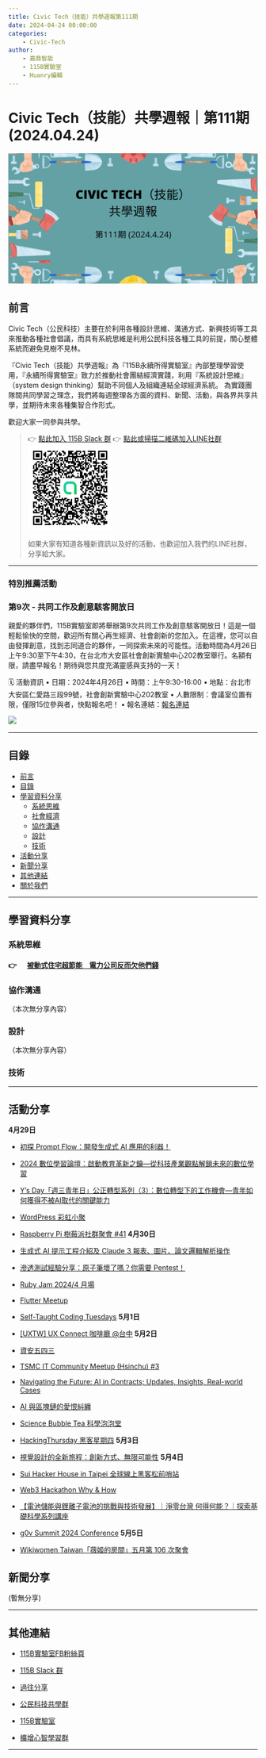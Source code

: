 ```yaml
---
title: Civic Tech（技能）共學週報第111期
date: 2024-04-24 00:00:00
categories:
	- Civic-Tech
author:
	- 嘉鼎智能
	- 115B實驗室
	- Huanry編輯
---
```

# Civic Tech（技能）共學週報｜第111期 (2024.04.24)

![Civic-Tech-111](/img/ct/111.png)

## 前言

Civic Tech（公民科技）主要在於利用各種設計思維、溝通方式、新興技術等工具來推動各種社會倡議，而具有系統思維是利用公民科技各種工具的前提，關心整體系統而避免見樹不見林。

『Civic Tech（技能）共學週報』為『115B永續所得實驗室』內部整理學習使用，『永續所得實驗室』致力於推動社會團結經濟實踐，利用『系統設計思維』（system design thinking）幫助不同個人及組織連結全球經濟系統。
為實踐團隊間共同學習之理念，我們將每週整理各方面的資料、新聞、活動，與各界共享共學，並期待未來各種集智合作形式。

歡迎大家一同參與共學。

>👉  [點此加入 115B Slack 群](https://bit.ly/Slack115b)
>👉  [點此或掃描二維碼加入LINE社群](https://line.me/ti/g2/Dj4AkbdDsY6o4D_CdDUB6Q)
>[![公民科技共學群](/img/產品共學群.jpg)](https://line.me/ti/g2/Dj4AkbdDsY6o4D_CdDUB6Q)
>
>如果大家有知道各種新資訊以及好的活動，也歡迎加入我們的LINE社群，分享給大家。

---
### 特別推薦活動

### 第9次 - 共同工作及創意駭客開放日

親愛的夥伴們，115B實驗室即將舉辦第9次共同工作及創意駭客開放日！這是一個輕鬆愉快的空間，歡迎所有關心再生經濟、社會創新的您加入。在這裡，您可以自由發揮創意，找到志同道合的夥伴，一同探索未來的可能性。活動時間為4月26日上午9:30至下午4:30，在台北市大安區社會創新實驗中心202教室舉行。名額有限，請盡早報名！期待與您共度充滿靈感與支持的一天！


🗓 活動資訊
• 日期：2024年4月26日
• 時間：上午9:30-16:00
• 地點：台北市大安區仁愛路三段99號，社會創新實驗中心202教室
• 人數限制：會議室位置有限，僅限15位參與者，快點報名吧！
• 報名連結：[報名連結](https://www.accupass.com/event/2404110929093046760560)

[![](https://static.accupass.com/eventbanner/2404110930034606254030.jpg)](https://www.accupass.com/event/2404110929093046760560)

---
## 目錄
- [前言](#前言)
- [目錄](#目錄)
- [學習資料分享](#學習資料分享)
	- [系統思維](#系統思維)
	- [社會經濟](#社會經濟)
	- [協作溝通](#協作溝通)
	- [設計](#設計)
	- [技術](#技術)
- [活動分享](#活動分享)
- [新聞分享](#新聞分享)
- [其他連結](#其他連結)
- [關於我們](#關於我們)

---
## 學習資料分享
### 系統思維

#### 👉 &emsp; [被動式住宅超節能　電力公司反而欠他們錢](https://www.cw.com.tw/article/5127252)



### 協作溝通

（本次無分享內容）

### 設計

（本次無分享內容）

### 技術



---
## 活動分享

**4月29日**
- [初探 Prompt Flow：開發生成式 AI 應用的利器！](https://www.accupass.com/event/2403180133537909345700)

- [2024 數位學習論壇：啟動教育革新之鑰—從科技產業觀點解鎖未來的數位學習](https://www.accupass.com/event/2403240812222011591090)

- [Y’s Day「週三青年日」公正轉型系列（3）：數位轉型下的工作機會—青年如何獲得不被AI取代的關鍵能力](https://www.accupass.com/event/2404190456591930304425)

- [WordPress 彩虹小聚](https://www.meetup.com/taipei-wordpress/events/300423410/?recId=522ccc55-8b32-4c83-abc6-0063a09786a7)

- [Raspberry Pi 樹莓派社群聚會 #41](https://raspberrypi-tw-bdfa45.kktix.cc/events/meetup41)
**4月30日**
- [生成式 AI 提示工程介紹及 Claude 3 報表、圖片、論文邏輯解析操作](https://pages.awscloud.com/202404-quick-start-series-reg.html?trk=usergroup)

- [滲透測試經驗分享：原子筆壞了嗎？你需要 Pentest！](https://hackersir.kktix.cc/events/20240430-pentest)

- [Ruby Jam 2024/4 月場](https://rubytaiwan.kktix.cc/events/rubyjam2404)

- [Flutter Meetup](https://www.meetup.com/flutter-taipei/events/300448609/)

- [Self-Taught Coding Tuesdays](https://www.eventbrite.com/e/self-taught-coding-tuesdays-tickets-499880545167)
**5月1日**
- [[UXTW] UX Connect 咖啡廳 @台中](https://uxtw.kktix.cc/events/uxconnect01)
**5月2日**
- [資安五四三](https://csa.kktix.cc/events/202405-543)

- [TSMC IT Community Meetup (Hsinchu) #3](https://tsmcitcommunitymeetup.kktix.cc/events/tsmc-it-meetup-hsinchu-03)

- [Navigating the Future: AI in Contracts; Updates, Insights, Real-world Cases](https://www.eventbrite.com/e/navigating-the-future-ai-in-contracts-updates-insights-real-world-cases-tickets-859002187667)

- [AI 與區塊鏈的愛恨糾纏](https://www.accupass.com/event/2404230758261716343200)

- [Science Bubble Tea 科學泡泡堂](https://www.accupass.com/event/2404040724169063428620)

- [HackingThursday 黑客星期四](https://www.meetup.com/hackingthursday/events/300368463/)
**5月3日**
- [視覺設計的全新旅程：創新方式、無限可能性](https://www.accupass.com/event/2404230743001238267591)
**5月4日**
- [Sui Hacker House in Taipei 全球線上黑客松前哨站](https://lu.ma/SUIMBH2024_Taipei)

- [Web3 Hackathon Why & How](https://lu.ma/a8bpemsq)

- [【電池儲能與鋰離子電池的挑戰與技術發展】｜淨零台灣 何得何能？｜探索基礎科學系列講座](https://www.accupass.com/event/2404030546431263634343)

- [g0v Summit 2024 Conference](https://g0v-summit-2024.kktix.cc/events/c0nference)
**5月5日**
- [Wikiwomen Taiwan「薇姬的房間」五月第 106 次聚會](https://wikiwomen.kktix.cc/events/wikiwomen-2405)


## 新聞分享

(暫無分享)

---
## 其他連結

- [115B實驗室FB粉絲頁](https://www.facebook.com/%E6%B0%B8%E7%BA%8C%E6%89%80%E5%BE%97%E5%AF%A6%E9%A9%97%E5%AE%A4-102916798609139)

- [115B Slack 群](https://bit.ly/Slack115b)

- [過往分享](/categories/Civic-Tech)

- [公民科技共學群](https://line.me/ti/g2/Dj4AkbdDsY6o4D_CdDUB6Q?utm_source=invitation&utm_medium=link_copy&utm_campaign=default)

- [115B實驗室](https://line.me/ti/g2/asPFU-0w4o9MIRSBdb4gtg?utm_source=invitation&utm_medium=link_copy&utm_campaign=default)

- [擴增心智學習群](https://line.me/ti/g2/asPFU-0w4o9MIRSBdb4gtg?utm_source=invitation&utm_medium=link_copy&utm_campaign=default)

---
